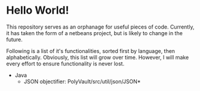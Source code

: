 # Hello World! #

This repository serves as an orphanage for useful pieces of code.
Currently, it has taken the form of a netbeans project,
but is likely to change in the future.

Following is a list of it's functionalities, sorted first by language,
then alphabetically. Obviously, this list will grow over time. However,
I will make every effort to ensure functionality is never lost.

*   Java
    *   JSON objectifier: PolyVault/src/util/json/JSON*
